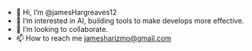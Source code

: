 - 👋 Hi, I’m @jamesHargreaves12
- 👀 I’m interested in AI, building tools to make develops more effective.
- 💞️ I’m looking to collaborate.
- 📫 How to reach me jamesharizmo@gmail.com

<!---
jamesHargreaves12/jamesHargreaves12 is a ✨ special ✨ repository because its `README.md` (this file) appears on your GitHub profile.
You can click the Preview link to take a look at your changes.
--->

